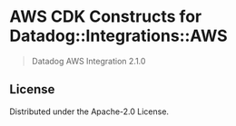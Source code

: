 # AWS CDK Constructs for Datadog::Integrations::AWS

> Datadog AWS Integration 2.1.0


## License

Distributed under the Apache-2.0 License.
